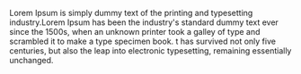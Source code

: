 Lorem Ipsum is simply dummy text of the printing and typesetting industry.Lorem Ipsum has been the industry's standard dummy text ever since the 1500s, when an unknown printer took a galley of type and scrambled it to make a type specimen book. 
t has survived not only five centuries, but also the leap into electronic typesetting, remaining essentially unchanged. 